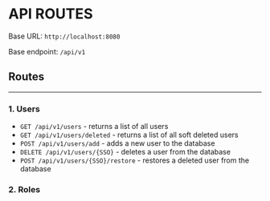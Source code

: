 # API ROUTES

Base URL: `http://localhost:8080`

Base endpoint: `/api/v1`

## Routes

-------------------
### 1. Users
* `GET /api/v1/users` - returns a list of all users
* `GET /api/v1/users/deleted` - returns a list of all soft deleted users
* `POST /api/v1/users/add` - adds a new user to the database
* `DELETE /api/v1/users/{SSO}` - deletes a user from the database
* `POST /api/v1/users/{SSO}/restore` - restores a deleted user from the database

### 2. Roles


 